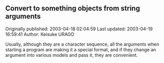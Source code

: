 ## Convert to something objects from string arguments

Originally published: 2003-04-18 02:04:59
Last updated: 2003-04-19 16:59:41
Author: Keisuke URAGO

Usually, although they are a character sequence, all the arguments when starting a program are making it a special format, and if they change an argument into various models and pass it, they are convenient.